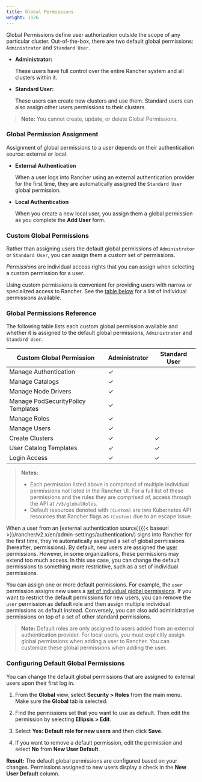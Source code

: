 ```yaml
---
title: Global Permissions
weight: 1126
---
```


Global Permissions define user authorization outside the scope of any particular cluster. Out-of-the-box, there are two default global permissions: `Administrator` and `Standard User`.

- **Administrator:**

    These users have full control over the entire Rancher system and all clusters within it.

- <a id="user"></a>**Standard User:**

    These users can create new clusters and use them. Standard users can also assign other users permissions to their clusters.

>**Note:** You cannot create, update, or delete Global Permissions.

### Global Permission Assignment

Assignment of global permissions to a user depends on their authentication source: external or local.

- **External Authentication**

    When a user logs into Rancher using an external authentication provider for the first time, they are automatically assigned the `Standard User` global permission.

- **Local Authentication**

    When you create a new local user, you assign them a global permission as you complete the **Add User** form.

### Custom Global Permissions

Rather than assigning users the default global permissions of `Administrator` or `Standard User`, you can assign them a custom set of permissions.

_Permissions_ are individual access rights that you can assign when selecting a custom permission for a user.

Using custom permissions is convenient for providing users with narrow or specialized access to Rancher. See the [table below](#global-permissions-reference) for a list of individual permissions available.

### Global Permissions Reference

The following table lists each custom global permission available and whether it is assigned to the default global permissions, `Administrator` and `Standard User`.

| Custom Global Permission           | Administrator | Standard User |
| ---------------------------------- | ------------- | ------------- |
| Manage Authentication              | ✓             |               |
| Manage Catalogs                    | ✓             |               |
| Manage Node Drivers                | ✓             |               |
| Manage PodSecurityPolicy Templates | ✓             |               |
| Manage Roles                       | ✓             |               |
| Manage Users                       | ✓             |               |
| Create Clusters                    | ✓             | ✓             |
| User Catalog Templates             | ✓             | ✓             |
| Login Access                       | ✓             | ✓             |

> **Notes:** 
>
>- Each permission listed above is comprised of multiple individual permissions not listed in the Rancher UI. For a full list of these permissions and the rules they are comprised of, access through the API at `/v3/globalRoles`.
>- Default resources denoted with `(Custom)` are two Kubernetes API resources that Rancher flags as `(Custom)` due to an escape issue.


When a user from an [external authentication source]({{< baseurl >}}/rancher/v2.x/en/admin-settings/authentication/) signs into Rancher for the first time, they're automatically assigned a set of global permissions (hereafter, permissions). By default, new users are assigned the [user](#user) permissions. However, in some organizations, these permissions may extend too much access. In this use case, you can change the default permissions to something more restrictive, such as a set of individual permissions.

You can assign one or more default permissions. For example, the `user` permission assigns new users a [set of individual global permissions](#global-permissions-reference). If you want to restrict the default permissions for new users, you can remove the `user` permission as default role and then assign multiple individual permissions as default instead. Conversely, you can also add administrative permissions on top of a set of other standard permissions.

>**Note:** Default roles are only assigned to users added from an external authentication provider. For local users, you must explicitly assign global permissions when adding a user to Rancher. You can customize these global permissions when adding the user.

### Configuring Default Global Permissions

You can change the default global permissions that are assigned to external users upon their first log in.

1. From the **Global** view, select **Security > Roles** from the main menu. Make sure the **Global** tab is selected.

1. Find the permissions set that you want to use as default. Then edit the permission by selecting **Ellipsis > Edit**.

1. Select **Yes: Default role for new users** and then click **Save**.

1. If you want to remove a default permission, edit the permission and select **No** from **New User Default**.

**Result:** The default global permissions are configured based on your changes. Permissions assigned to new users display a check in the **New User Default** column.
